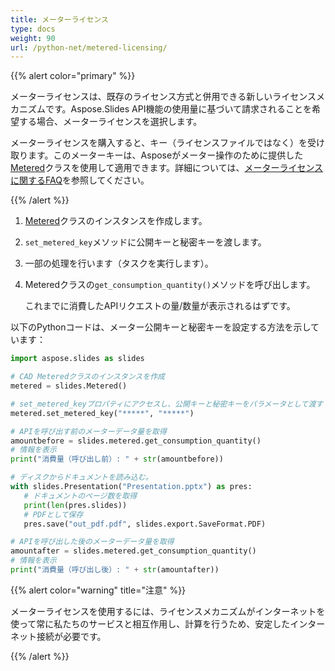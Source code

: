 ```yaml
---
title: メーターライセンス
type: docs
weight: 90
url: /python-net/metered-licensing/
---
```


{{% alert color="primary" %}} 

メーターライセンスは、既存のライセンス方式と併用できる新しいライセンスメカニズムです。Aspose.Slides API機能の使用量に基づいて請求されることを希望する場合、メーターライセンスを選択します。

メーターライセンスを購入すると、キー（ライセンスファイルではなく）を受け取ります。このメーターキーは、Asposeがメーター操作のために提供した[Metered](https://reference.aspose.com/slides/python-net/aspose.slides/metered/)クラスを使用して適用できます。詳細については、[メーターライセンスに関するFAQ](https://purchase.aspose.com/faqs/licensing/metered)を参照してください。

{{% /alert %}} 

1. [Metered](https://reference.aspose.com/slides/python-net/aspose.slides/metered/)クラスのインスタンスを作成します。
1. `set_metered_key`メソッドに公開キーと秘密キーを渡します。
1. 一部の処理を行います（タスクを実行します）。
1. Meteredクラスの`get_consumption_quantity()`メソッドを呼び出します。

   これまでに消費したAPIリクエストの量/数量が表示されるはずです。

以下のPythonコードは、メーター公開キーと秘密キーを設定する方法を示しています：

```python
import aspose.slides as slides

# CAD Meteredクラスのインスタンスを作成
metered = slides.Metered()

# set_metered_keyプロパティにアクセスし、公開キーと秘密キーをパラメータとして渡す
metered.set_metered_key("*****", "*****")

# APIを呼び出す前のメーターデータ量を取得
amountbefore = slides.metered.get_consumption_quantity()
# 情報を表示
print("消費量（呼び出し前）: " + str(amountbefore))

# ディスクからドキュメントを読み込む。
with slides.Presentation("Presentation.pptx") as pres:
   # ドキュメントのページ数を取得
   print(len(pres.slides))
   # PDFとして保存
   pres.save("out_pdf.pdf", slides.export.SaveFormat.PDF)

# APIを呼び出した後のメーターデータ量を取得
amountafter = slides.metered.get_consumption_quantity()
# 情報を表示
print("消費量（呼び出し後）: " + str(amountafter))
```

{{% alert color="warning" title="注意"  %}} 

メーターライセンスを使用するには、ライセンスメカニズムがインターネットを使って常に私たちのサービスと相互作用し、計算を行うため、安定したインターネット接続が必要です。

{{% /alert %}} 